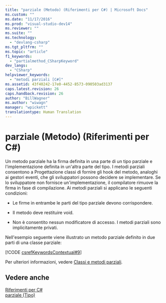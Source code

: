 ```yaml
---
title: "parziale (Metodo) (Riferimenti per C#) | Microsoft Docs"
ms.custom: ""
ms.date: "11/17/2016"
ms.prod: "visual-studio-dev14"
ms.reviewer: ""
ms.suite: ""
ms.technology: 
  - "devlang-csharp"
ms.tgt_pltfrm: ""
ms.topic: "article"
f1_keywords: 
  - "partialmethod_CSharpKeyword"
dev_langs: 
  - "CSharp"
helpviewer_keywords: 
  - "metodi parziali [C#]"
ms.assetid: 43f40242-17e0-4452-8573-090503ad3137
caps.latest.revision: 26
caps.handback.revision: 26
author: "BillWagner"
ms.author: "wiwagn"
manager: "wpickett"
translationtype: Human Translation
---
```

# parziale (Metodo) (Riferimenti per C#)
Un metodo parziale ha la firma definita in una parte di un tipo parziale e l'implementazione definita in un'altra parte del tipo.  I metodi parziali consentono a Progettazione classi di fornire gli hook del metodo, analoghi ai gestori eventi, che gli sviluppatori possono decidere se implementare.  Se lo sviluppatore non fornisce un'implementazione, il compilatore rimuove la firma in fase di compilazione.  Ai metodi parziali si applicano le seguenti condizioni:  
  
-   Le firme in entrambe le parti del tipo parziale devono corrispondere.  
  
-   Il metodo deve restituire void.  
  
-   Non è consentito nessun modificatore di accesso.  I metodi parziali sono implicitamente privati.  
  
 Nell'esempio seguente viene illustrato un metodo parziale definito in due parti di una classe parziale:  
  
 [!CODE [csrefKeywordsContextual#9](../CodeSnippet/VS_Snippets_VBCSharp/csrefKeywordsContextual#9)]  
  
 Per ulteriori informazioni, vedere [Classi e metodi parziali](../../../csharp/programming-guide/classes-and-structs/partial-classes-and-methods.md).  
  
## Vedere anche  
 [Riferimenti per C\#](../../../csharp/language-reference/index.md)   
 [parziale \(Tipo\)](../../../csharp/language-reference/keywords/partial-type.md)